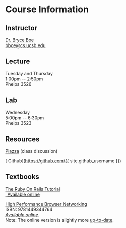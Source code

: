 # Course Information

## Instructor

[Dr. Bryce Boe](http://cs.ucsb.edu/~bboe)  
[bboe@cs.ucsb.edu](mailto:bboe@cs.ucsb.edu)

## Lecture
Tuesday and Thursday  
1:00pm -- 2:50pm  
Phelps 3526

## Lab
Wednesday  
5:00pm -- 6:30pm  
Phelps 3523

## Resources

[Piazza](https://piazza.com/ucsb/fall2016/cs291a) (class discussion)

[<i class="fa fa-github"></i> Github](https://github.com/{{ site.github_username }})

## Textbooks

[The Ruby On Rails Tutorial](https://www.railstutorial.org/)  
_[Available online](https://www.railstutorial.org/book)

[High Performance Browser Networking](http://www.amazon.com/gp/product/1449344763/ref=as_li_tl?ie=UTF8&camp=1789&creative=390957&creativeASIN=1449344763&linkCode=as2&tag=f-4-20&linkId=ZD3ZDBNOTM6C4OWS)  
ISBN: 9781449344764  
_[Available online](http://chimera.labs.oreilly.com/books/1230000000545/index.html)._  
Note: The online version is slightly more [up-to-date](http://chimera.labs.oreilly.com/books/1230000000545/pr02.html#_may_23_2014).
